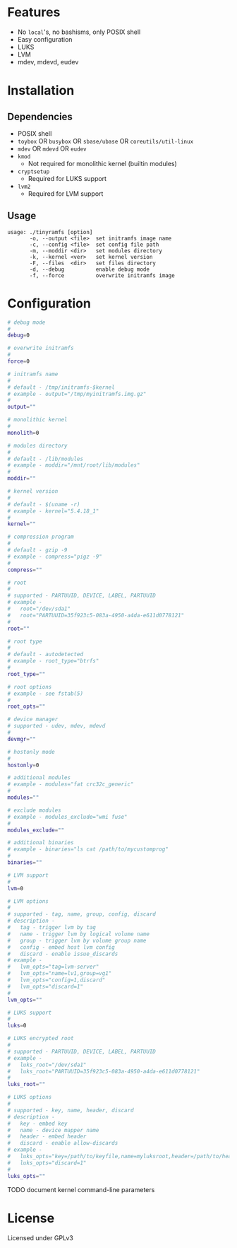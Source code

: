 Features
========

- No `local`'s, no bashisms, only POSIX shell
- Easy configuration
- LUKS
- LVM
- mdev, mdevd, eudev

Installation
============

Dependencies
------------

* POSIX shell
* `toybox` OR `busybox` OR `sbase/ubase` OR `coreutils/util-linux`
* `mdev` OR `mdevd` OR `eudev`
* `kmod`
  - Not required for monolithic kernel (builtin modules)
* `cryptsetup`
  - Required for LUKS support
* `lvm2`
  - Required for LVM support

Usage
-----

```
usage: ./tinyramfs [option]
       -o, --output <file>  set initramfs image name
       -c, --config <file>  set config file path
       -m, --moddir <dir>   set modules directory
       -k, --kernel <ver>   set kernel version
       -F, --files  <dir>   set files directory
       -d, --debug          enable debug mode
       -f, --force          overwrite initramfs image
```

Configuration
=============

```sh
# debug mode
#
debug=0

# overwrite initramfs
#
force=0

# initramfs name
#
# default - /tmp/initramfs-$kernel
# example - output="/tmp/myinitramfs.img.gz"
#
output=""

# monolithic kernel
#
monolith=0

# modules directory
#
# default - /lib/modules
# example - moddir="/mnt/root/lib/modules"
#
moddir=""

# kernel version
#
# default - $(uname -r)
# example - kernel="5.4.18_1"
#
kernel=""

# compression program
#
# default - gzip -9
# example - compress="pigz -9"
#
compress=""

# root
#
# supported - PARTUUID, DEVICE, LABEL, PARTUUID
# example -
#   root="/dev/sda1"
#   root="PARTUUID=35f923c5-083a-4950-a4da-e611d0778121"
#
root=""

# root type
#
# default - autodetected
# example - root_type="btrfs"
#
root_type=""

# root options
# example - see fstab(5)
#
root_opts=""

# device manager
# supported - udev, mdev, mdevd
#
devmgr=""

# hostonly mode
#
hostonly=0

# additional modules
# example - modules="fat crc32c_generic"
#
modules=""

# exclude modules
# example - modules_exclude="wmi fuse"
#
modules_exclude=""

# additional binaries
# example - binaries="ls cat /path/to/mycustomprog"
#
binaries=""

# LVM support
#
lvm=0

# LVM options
#
# supported - tag, name, group, config, discard
# description -
#   tag - trigger lvm by tag
#   name - trigger lvm by logical volume name
#   group - trigger lvm by volume group name
#   config - embed host lvm config
#   discard - enable issue_discards
# example -
#   lvm_opts="tag=lvm-server"
#   lvm_opts="name=lv1,group=vg1"
#   lvm_opts="config=1,discard"
#   lvm_opts="discard=1"
#
lvm_opts=""

# LUKS support
#
luks=0

# LUKS encrypted root
#
# supported - PARTUUID, DEVICE, LABEL, PARTUUID
# example -
#   luks_root="/dev/sda1"
#   luks_root="PARTUUID=35f923c5-083a-4950-a4da-e611d0778121"
#
luks_root=""

# LUKS options
#
# supported - key, name, header, discard
# description -
#   key - embed key
#   name - device mapper name
#   header - embed header
#   discard - enable allow-discards
# example -
#   luks_opts="key=/path/to/keyfile,name=myluksroot,header=/path/to/header,discard"
#   luks_opts="discard=1"
#
luks_opts=""
```

TODO document kernel command-line parameters

License
=======

Licensed under GPLv3

